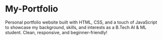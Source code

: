 # My-Portfolio
Personal portfolio website built with HTML, CSS, and a touch of JavaScript to showcase my background, skills, and interests as a B.Tech AI &amp; ML student. Clean, responsive, and beginner-friendly!
